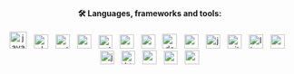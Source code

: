 
<div align="center">
<h4>🛠 Languages, frameworks and tools:</h4>
  <img src="https://cdn.jsdelivr.net/gh/devicons/devicon/icons/java/java-plain-wordmark.svg" height="30" alt="java logo"  />
  <img width="5" />
  <img src="https://skillicons.dev/icons?i=php" height="25" alt="php logo"  />
  <img width="5" />
  <img src="https://cdn.jsdelivr.net/gh/devicons/devicon/icons/python/python-original.svg" height="25" alt="python logo"  />
  <img width="5" />
  <img src="https://skillicons.dev/icons?i=spring" height="25" alt="spring logo"  />
  <img width="5" />
  <img src="https://skillicons.dev/icons?i=selenium" height="24" alt="selenium logo"  />
  <img width="5" />
  <img src="https://cdn.jsdelivr.net/gh/devicons/devicon/icons/mysql/mysql-original-wordmark.svg" height="25" alt="mysql logo"  />
  <img width="5" />
  <img src="https://cdn.jsdelivr.net/gh/devicons/devicon/icons/postgresql/postgresql-plain-wordmark.svg" height="25" alt="postgresql logo"  />
  <img width="5" />
  <img src="https://cdn.jsdelivr.net/gh/devicons/devicon/icons/docker/docker-plain-wordmark.svg" height="26" alt="docker logo"  />
  <img width="5" />
  <img src="https://cdn.jsdelivr.net/gh/devicons/devicon/icons/composer/composer-original.svg" height="25" alt="composer logo"  />
  <img width="5" />
  <img src="https://cdn.jsdelivr.net/gh/devicons/devicon/icons/jenkins/jenkins-original.svg" height="25" alt="jenkins logo"  />
  <img width="5" />
  <img src="https://cdn.jsdelivr.net/gh/devicons/devicon/icons/git/git-original.svg" height="25" alt="git logo"  />
  <img width="5" />
  <img src="https://cdn.jsdelivr.net/gh/devicons/devicon/icons/linux/linux-original.svg" height="25" alt="linux logo"  />
  <img width="5" />
  <img src="https://cdn.jsdelivr.net/gh/devicons/devicon/icons/angularjs/angularjs-original.svg" height="25" alt="angularjs logo"  />
  <img width="5" />
  <img src="https://skillicons.dev/icons?i=js" height="24" alt="javascript logo"  />
  <img width="5" />
  <img src="https://cdn.simpleicons.org/html5/E54F26" height="24" alt="html5 logo"  />
  <img width="5" />
  <img src="https://cdn.jsdelivr.net/gh/devicons/devicon/icons/apache/apache-original.svg" height="25" alt="apache logo"  />
  <img width="5" />
  <img src="https://skillicons.dev/icons?i=kafka" height="24" alt="apachekafka logo"  />
  <img width="5" />
  <img src="https://cdn.jsdelivr.net/gh/devicons/devicon/icons/arduino/arduino-original.svg" height="25" alt="arduino logo"  />
</div>









